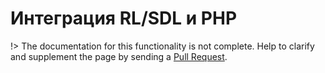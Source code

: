 # Интеграция RL/SDL и PHP

!> The documentation for this functionality is not complete. 
Help to clarify and supplement the page by sending a [Pull Request](https://github.com/railt/docs).

